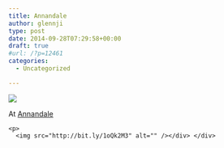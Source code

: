 ```yaml
---
title: Annandale
author: glennji
type: post
date: 2014-09-28T07:29:58+00:00
draft: true
#url: /?p=12461
categories:
  - Uncategorized

---
```

<div>
  <img src='https://irs1.4sqi.net/img/general/original/5188625_P8aP7WoeB0eWmcmi7zhLSzslZvd6zT03wy1V2UDbook.jpg' style='max-width:600px;' /></p> 
  
  <div>
    At <a href="http://4sq.com/9jAjg3">Annandale</a></p> 
    
    <p>
      <img src="http://bit.ly/1oQk2M3" alt="" /></div> </div>
